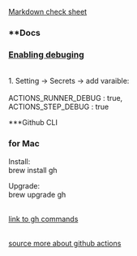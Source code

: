 <a href="https://packetlife.net/media/library/16/Markdown.pdf"> Markdown check sheet</a>


### **Docs

### <a href="https://docs.github.com/en/actions/anaging-workflow-runs#enabling-debug-logging"> Enabling debuging </a>


 <br>1. Setting -> Secrets -> add varaible:  
 <br> ACTIONS_RUNNER_DEBUG : true,
 <br> ACTIONS_STEP_DEBUG : true

***Github CLI

###  <strong> for Mac </strong> 
Install:
<br>brew install gh

Upgrade:
<br>brew upgrade gh

 
<br> <a href="https://cli.github.com/manual/"> link to gh commands</a>



<br> <a href="https://github.com/actions/checkout#usage"> source more about github actions </a>